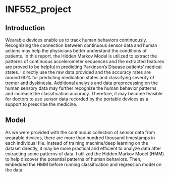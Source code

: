 # INF552_project

## Introduction

Wearable devices enable us to track human behaviors continuously. Recognizing the connection between continuous sensor data and human actions may help the physicians better understand the conditions of patients. In this report, the Hidden Markov Model is utilized to extract the patterns of continuous accelerometer sequences and the extracted features are proved to be helpful in predicting Parkinson’s Disease patients’ medical states. I directly use the raw data provided and the accuracy rates are around 60% for predicting medication states and classifying severity of tremor and dyskinesia. Additional analysis and data preprocessing on the human sensory data may further recognize the human behavior patterns and increase the classification accuracy. Therefore, it may become feasible for doctors to use sensor data recorded by the portable devices as a support to prescribe the medicine.

## Model

As we were provided with the continuous collection of sensor data from wearable devices, there are more than hundred thousand timestamps in each individual file. Instead of training machine/deep learning on the dataset directly, it may be more practical and efficient to analyze data after extracting some patterns of data. 
I utilized the Hidden Markov Model (HMM) to help discover the potential patterns of human behaviors. Then, embedded the HMM before running classification and regression model on the data.

